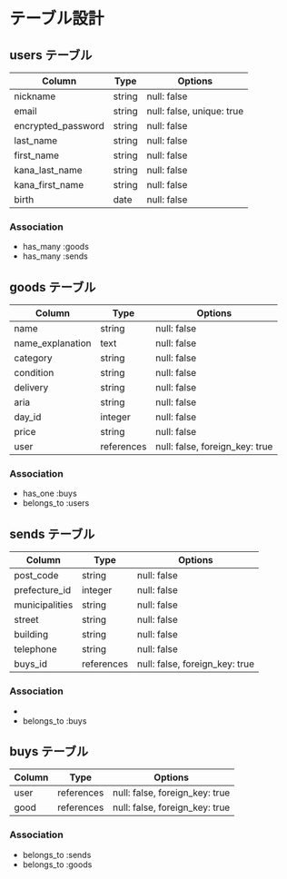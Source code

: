 # テーブル設計

## users テーブル

| Column             | Type   | Options     |
| ------------------ | ------ | ----------- |
| nickname           | string | null: false |
| email              | string | null: false, unique: true |
| encrypted_password | string | null: false |
| last_name          | string | null: false |
| first_name         | string | null: false |
| kana_last_name     | string | null: false |
| kana_first_name    | string | null: false |
| birth              | date   | null: false |

### Association

- has_many :goods
- has_many :sends


## goods テーブル

| Column             | Type       | Options                        |
| ------             | ------     | -----------                    |
| name               | string     | null: false                    |
| name_explanation   | text       | null: false                    |
| category           | string     | null: false                    |
| condition          | string     | null: false                    |
| delivery           | string     | null: false                    |
| aria               | string     | null: false                    |
| day_id             | integer    | null: false                    |
| price              | string     | null: false                    |
| user               | references | null: false, foreign_key: true |



### Association

- has_one :buys
- belongs_to :users


## sends テーブル

| Column           | Type           | Options                        |
| ------           | ----------     | ------------------------------ |
| post_code        | string         | null: false                    |
| prefecture_id    | integer        | null: false                    |
| municipalities   | string         | null: false                    |
| street           | string         | null: false                    |
| building         | string         | null: false                    | 
| telephone        | string         | null: false                    |
| buys_id          | references     | null: false, foreign_key: true |

### Association

- 
- belongs_to :buys

## buys テーブル

| Column  | Type           | Options                        |
| ------- | ----------     | ------------------------------ |
| user    | references     | null: false, foreign_key: true |
| good    | references     | null: false, foreign_key: true |

### Association

- belongs_to :sends
- belongs_to :goods